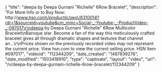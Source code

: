 {
    "title": "deepa by Deepa Gurnani  \"Richelle\" 6Row Bracelet",
    "description": "For More Info or to Buy Now: http:\/\/www.hsn.com\/products\/seo\/8310014?rdr=1&sourceid=youtube&cm_mmc=Social-_-Youtube-_-ProductVideo-_-097017\r\ndeepa by Deepa Gurnani \"Richelle\" 6Row Multicolor Bracelet\nBaroque star. Become a fan of the way this meticulously crafted bracelet gives all through dramatic shapes and textures that channel an...\r\nPrices shown on the previously recorded video may not represent the current price.  View hsn.com to view the current selling price. HSN Item #097017",
    "videoid": "112344209",
    "date_created": "1487839276",
    "date_modified": "1503418910",
    "type": "captivate",
    "layout": "video",
    "url": "\/v\/deepa-by-deepa-gurnani-richelle-6row-bracelet\/112344209"
}